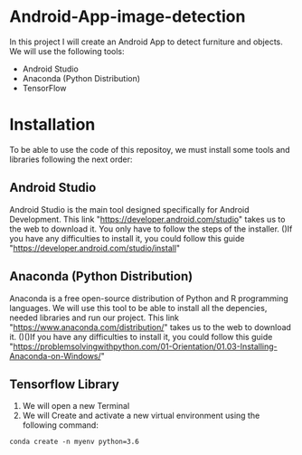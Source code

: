 # Android-App-image-detection
In this project I will create an Android App to detect furniture and objects.
We will use the following tools:
* Android Studio
* Anaconda (Python Distribution)
* TensorFlow

# Installation
To be able to use the code of this repositoy, we must install some tools and libraries following the next order:

## Android Studio
Android Studio is the main tool designed specifically for Android Development.
This link "https://developer.android.com/studio" takes us to the web to download it. You only have to follow the steps of the installer.
()If you have any difficulties to install it, you could follow this guide "https://developer.android.com/studio/install"

## Anaconda (Python Distribution)
Anaconda is a free open-source distribution of Python and R programming languages. We will use this tool to be able to install all the depencies, needed libraries and run our project.
This link "https://www.anaconda.com/distribution/" takes us to the web to download it.
()()If you have any difficulties to install it, you could follow this guide "https://problemsolvingwithpython.com/01-Orientation/01.03-Installing-Anaconda-on-Windows/"

## Tensorflow Library
1) We will open a new Terminal
2) We will Create and activate a new virtual environment using the following command:
```
conda create -n myenv python=3.6
```
